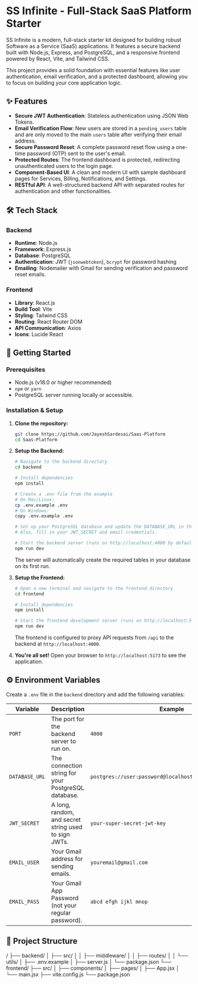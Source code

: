 # SS Infinite - Full-Stack SaaS Platform Starter

SS Infinite is a modern, full-stack starter kit designed for building robust Software as a Service (SaaS) applications. It features a secure backend built with Node.js, Express, and PostgreSQL, and a responsive frontend powered by React, Vite, and Tailwind CSS.

This project provides a solid foundation with essential features like user authentication, email verification, and a protected dashboard, allowing you to focus on building your core application logic.

## ✨ Features

- **Secure JWT Authentication**: Stateless authentication using JSON Web Tokens.
- **Email Verification Flow**: New users are stored in a `pending_users` table and are only moved to the main `users` table after verifying their email address.
- **Secure Password Reset**: A complete password reset flow using a one-time password (OTP) sent to the user's email.
- **Protected Routes**: The frontend dashboard is protected, redirecting unauthenticated users to the login page.
- **Component-Based UI**: A clean and modern UI with sample dashboard pages for Services, Billing, Notifications, and Settings.
- **RESTful API**: A well-structured backend API with separated routes for authentication and other functionalities.

## 🛠️ Tech Stack

### Backend

- **Runtime**: Node.js
- **Framework**: Express.js
- **Database**: PostgreSQL
- **Authentication**: JWT (`jsonwebtoken`), `bcrypt` for password hashing
- **Emailing**: Nodemailer with Gmail for sending verification and password reset emails.

### Frontend

- **Library**: React.js
- **Build Tool**: Vite
- **Styling**: Tailwind CSS
- **Routing**: React Router DOM
- **API Communication**: Axios
- **Icons**: Lucide React

## 🚀 Getting Started

### Prerequisites

- Node.js (v18.0 or higher recommended)
- `npm` or `yarn`
- PostgreSQL server running locally or accessible.

### Installation & Setup

1.  **Clone the repository:**
    ```bash
    git clone https://github.com/JayeshSardesai/Saas-Platform
    cd Saas-Platform
    ```

2.  **Setup the Backend:**
    ```bash
    # Navigate to the backend directory
    cd backend

    # Install dependencies
    npm install

    # Create a .env file from the example
    # On Mac/Linux:
    cp .env.example .env
    # On Windows:
    copy .env.example .env

    # Set up your PostgreSQL database and update the DATABASE_URL in the .env file.
    # Also, fill in your JWT_SECRET and email credentials.

    # Start the backend server (runs on http://localhost:4000 by default)
    npm run dev
    ```
    The server will automatically create the required tables in your database on its first run.

3.  **Setup the Frontend:**
    ```bash
    # Open a new terminal and navigate to the frontend directory
    cd frontend

    # Install dependencies
    npm install

    # Start the frontend development server (runs on http://localhost:5173 by default)
    npm run dev
    ```
    The frontend is configured to proxy API requests from `/api` to the backend at `http://localhost:4000`.

4.  **You're all set!** Open your browser to `http://localhost:5173` to see the application.

## ⚙️ Environment Variables

Create a `.env` file in the `backend` directory and add the following variables:

| Variable                  | Description                                                                                               | Example                                                   |
| ------------------------- | --------------------------------------------------------------------------------------------------------- | --------------------------------------------------------- |
| `PORT`                    | The port for the backend server to run on.                                                                | `4000`                                                    |
| `DATABASE_URL`            | The connection string for your PostgreSQL database.                                                       | `postgres://user:password@localhost:5432/ss_infinite_db`  |
| `JWT_SECRET`              | A long, random, and secret string used to sign JWTs.                                                      | `your-super-secret-jwt-key`                               |
| `EMAIL_USER`              | Your Gmail address for sending emails.                                                                    | `youremail@gmail.com`                                     |
| `EMAIL_PASS`              | Your Gmail App Password (not your regular password).                                                      | `abcd efgh ijkl mnop`                                     |

## 📁 Project Structure

/
├── backend/
│   ├── src/
│   │   ├── middleware/
│   │   ├── routes/
│   │   └── utils/
│   ├── .env.example
│   ├── server.js
│   └── package.json
└── frontend/
├── src/
│   ├── components/
│   ├── pages/
│   ├── App.jsx
│   └── main.jsx
├── vite.config.js
└── package.json
